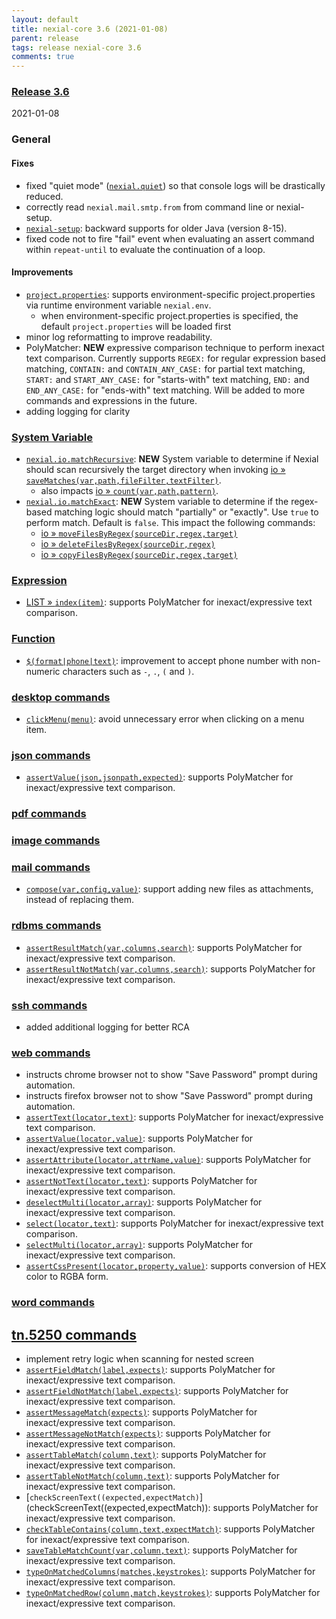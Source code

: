 ```yaml
---
layout: default
title: nexial-core 3.6 (2021-01-08)
parent: release
tags: release nexial-core 3.6
comments: true
---
```


### <a href="https://github.com/nexiality/nexial-core/releases/tag/nexial-core-v3.6_????" class="external-link" target="_nexial_link">Release 3.6</a>
2021-01-08


### General
#### Fixes
- fixed "quiet mode" ([`nexial.quiet`](../systemvars/index.html#nexial.quiet)) so that console logs will be drastically 
  reduced.
- correctly read `nexial.mail.smtp.from` from command line or nexial-setup.
- [`nexial-setup`](../userguide/BatchFiles#nexial-setup): backward supports for older Java (version 8-15).
- fixed code not to fire "fail" event when evaluating an assert command within `repeat-until` to evaluate the 
  continuation of a loop.

#### Improvements
- [`project.properties`](../userguide/UnderstandingProjectStructure#artifactprojectproperties): supports 
  environment-specific project.properties via runtime environment variable `nexial.env`.
  - when environment-specific project.properties is specified, the default `project.properties` will be loaded first
- minor log reformatting to improve readability.
- PolyMatcher: **NEW** expressive comparison technique to perform inexact text comparison.  Currently supports
  `REGEX:` for regular expression based matching, `CONTAIN:` and `CONTAIN_ANY_CASE:` for partial text matching, 
  `START:` and `START_ANY_CASE:` for "starts-with" text matching, `END:` and `END_ANY_CASE:` for "ends-with" text 
  matching. Will be added to more commands and expressions in the future.
- adding logging for clarity


### [System Variable](../systemvars)
- [`nexial.io.matchRecursive`](../systemvars/index#nexial.ui.matchRecursive): **NEW** System variable to determine if 
  Nexial should scan recursively the target directory when invoking 
  [io &raquo; `saveMatches(var,path,fileFilter,textFilter)`](../commands/io/saveMatches(var,path,fileFilter,textFilter)).
  - also impacts [io &raquo; `count(var,path,pattern)`](../commands/io/count(var,path,pattern)).
- [`nexial.io.matchExact`](../systemvars/index#nexial.ui.matchExact): **NEW** System variable to determine if the 
  regex-based matching logic should match "partially" or "exactly". Use `true` to perform match. Default is `false`.
  This impact the following commands:
  - [io &raquo; `moveFilesByRegex(sourceDir,regex,target)`](../commands/io/moveFilesByRegex(sourceDir,regex,target))
  - [io &raquo; `deleteFilesByRegex(sourceDir,regex)`](../commands/io/deleteFilesByRegex(sourceDir,regex))
  - [io &raquo; `copyFilesByRegex(sourceDir,regex,target)`](../commands/io/copyFilesByRegex(sourceDir,regex,target))


### [Expression](../expressions)
- [LIST &raquo; `index(item)`](../expressions/LISTexpression#indexitem): supports PolyMatcher for inexact/expressive text comparison.


### [Function](../functions)
- [`$(format|phone|text)`](../functions/$(format).html#formatphonetext): improvement to accept phone number with 
  non-numeric characters such as `-`, `.`, `(` and `)`.

 
### [desktop commands](../commands/desktop)
- [`clickMenu(menu)`](../commands/desktop/clickMenu(menu)): avoid unnecessary error when clicking on a menu item.


### [json commands](../commands/json)
- [`assertValue(json,jsonpath,expected)`](../commands/json/assertValue(json,jsonpath,expected)): supports PolyMatcher 
  for inexact/expressive text comparison.


### [pdf commands](../commands/pdf)


### [image commands](../commands/image)


### [mail commands](../commands/mail)
- [`compose(var,config,value)`](../commands/mail/compose(var,config,value)): support adding new files as attachments, 
  instead of replacing them.


### [rdbms commands](../commands/rdbms)
- [`assertResultMatch(var,columns,search)`](../commands/rdbms/assertResultMatch(var,columns,search)): supports 
  PolyMatcher for inexact/expressive text comparison.
- [`assertResultNotMatch(var,columns,search)`](../commands/rdbms/assertResultNotMatch(var,columns,search)): supports 
  PolyMatcher for inexact/expressive text comparison.


### [ssh commands](../commands/ssh)
- added additional logging for better RCA


### [web commands](../commands/web)
- instructs chrome browser not to show "Save Password" prompt during automation.
- instructs firefox browser not to show "Save Password" prompt during automation.
- [`assertText(locator,text)`](../commands/web/assertText(locator,text)): supports PolyMatcher for inexact/expressive 
  text comparison.
- [`assertValue(locator,value)`](../commands/web/assertValue(locator,value)): supports PolyMatcher for 
  inexact/expressive text comparison.
- [`assertAttribute(locator,attrName,value)`](../commands/web/assertAttribute(locator,attrName,value)): supports 
  PolyMatcher for inexact/expressive text comparison.
- [`assertNotText(locator,text)`](../commands/web/assertNotText(locator,text)): supports PolyMatcher for 
  inexact/expressive text comparison.
- [`deselectMulti(locator,array)`](../commands/web/deselectMulti(locator,array)): supports PolyMatcher for 
  inexact/expressive text comparison.
- [`select(locator,text)`](../commands/web/select(locator,text)): supports PolyMatcher for inexact/expressive text 
  comparison.
- [`selectMulti(locator,array)`](../commands/web/selectMulti(locator,array)): supports PolyMatcher for 
  inexact/expressive text comparison.
- [`assertCssPresent(locator,property,value)`](../commands/web/assertCssPresent(locator,property,value)): supports 
  conversion of HEX color to RGBA form.


### [word commands](../commands/word)


## [tn.5250 commands](../commands/tn.5250)
- implement retry logic when scanning for nested screen
- [`assertFieldMatch(label,expects)`](assertFieldMatch(label,expects)): supports PolyMatcher for inexact/expressive 
  text comparison.
- [`assertFieldNotMatch(label,expects)`](assertFieldNotMatch(label,expects)): supports PolyMatcher for 
  inexact/expressive text comparison.
- [`assertMessageMatch(expects)`](assertMessageMatch(expects)): supports PolyMatcher for inexact/expressive text 
  comparison.
- [`assertMessageNotMatch(expects)`](assertMessageNotMatch(expects)): supports PolyMatcher for inexact/expressive 
  text comparison.
- [`assertTableMatch(column,text)`](assertTableMatch(column,text)): supports PolyMatcher for inexact/expressive text 
  comparison.
- [`assertTableNotMatch(column,text)`](assertTableNotMatch(column,text)): supports PolyMatcher for inexact/expressive 
  text comparison.
- [`checkScreenText((expected,expectMatch)`](checkScreenText((expected,expectMatch)): supports PolyMatcher for 
  inexact/expressive text comparison.
- [`checkTableContains(column,text,expectMatch)`](checkTableContains(column,text,expectMatch)): supports PolyMatcher 
  for inexact/expressive text comparison.
- [`saveTableMatchCount(var,column,text)`](saveTableMatchCount(var,column,text)): supports PolyMatcher for 
  inexact/expressive text comparison.
- [`typeOnMatchedColumns(matches,keystrokes)`](typeOnMatchedColumns(matches,keystrokes)): supports PolyMatcher for 
  inexact/expressive text comparison.
- [`typeOnMatchedRow(column,match,keystrokes)`](typeOnMatchedRow(column,match,keystrokes)): supports PolyMatcher for 
  inexact/expressive text comparison.
